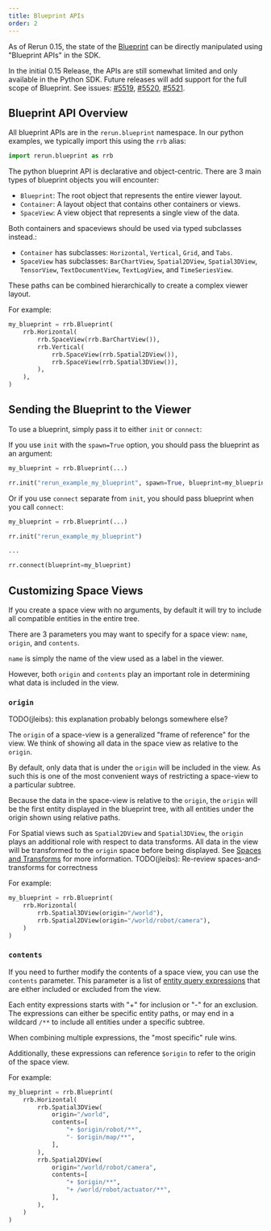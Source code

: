```yaml
---
title: Blueprint APIs
order: 2
---
```


As of Rerun 0.15, the state of the [Blueprint](../../concepts/blueprint.md) can be directly manipulated using
"Blueprint APIs" in the SDK.

In the initial 0.15 Release, the APIs are still somewhat limited and only available in the Python SDK.
Future releases will add support for the full scope of Blueprint. See issues: [#5519](https://github.com/rerun-io/rerun/issues/5519), [#5520](https://github.com/rerun-io/rerun/issues/5520), [#5521](https://github.com/rerun-io/rerun/issues/5521).

## Blueprint API Overview

All blueprint APIs are in the `rerun.blueprint` namespace. In our python examples, we typically import this using the `rrb` alias:

```python
import rerun.blueprint as rrb
```

The python blueprint API is declarative and object-centric. There are 3 main types of blueprint objects you will
encounter:

-   `Blueprint`: The root object that represents the entire viewer layout.
-   `Container`: A layout object that contains other containers or views.
-   `SpaceView`: A view object that represents a single view of the data.

Both containers and spaceviews should be used via typed subclasses instead.:

-   `Container` has subclasses: `Horizontal`, `Vertical`, `Grid`, and `Tabs`.
-   `SpaceView` has subclasses: `BarChartView`, `Spatial2DView`, `Spatial3DView`, `TensorView`,
    `TextDocumentView`, `TextLogView`, and `TimeSeriesView`.

These paths can be combined hierarchically to create a complex viewer layout.

For example:

```python
my_blueprint = rrb.Blueprint(
    rrb.Horizontal(
        rrb.SpaceView(rrb.BarChartView()),
        rrb.Vertical(
            rrb.SpaceView(rrb.Spatial2DView()),
            rrb.SpaceView(rrb.Spatial3DView()),
        ),
    ),
)
```

## Sending the Blueprint to the Viewer

To use a blueprint, simply pass it to either `init` or `connect`:

If you use `init` with the `spawn=True` option, you should pass the blueprint as an argument:

```python
my_blueprint = rrb.Blueprint(...)

rr.init("rerun_example_my_blueprint", spawn=True, blueprint=my_blueprint)
```

Or if you use `connect` separate from `init`, you should pass blueprint when you call `connect`:

```python
my_blueprint = rrb.Blueprint(...)

rr.init("rerun_example_my_blueprint")

...

rr.connect(blueprint=my_blueprint)
```

## Customizing Space Views

If you create a space view with no arguments, by default it will try to include all compatible entities
in the entire tree.

There are 3 parameters you may want to specify for a space view: `name`, `origin`, and `contents`.

`name` is simply the name of the view used as a label in the viewer.

However, both `origin` and `contents` play an important role in determining what data is included in the view.

### `origin`

TODO(jleibs): this explanation probably belongs somewhere else?

The `origin` of a space-view is a generalized "frame of reference" for the view. We think of showing all data
in the space view as relative to the `origin`.

By default, only data that is under the `origin` will be included in the view. As such this is one of the most
convenient ways of restricting a space-view to a particular subtree.

Because the data in the space-view is relative to the `origin`, the `origin` will be the first entity displayed
in the blueprint tree, with all entities under the origin shown using relative paths.

For Spatial views such as `Spatial2DView` and `Spatial3DView`, the `origin` plays an additional role with respect
to data transforms. All data in the view will be transformed to the `origin` space before being displayed. See [Spaces and Transforms](../../concepts/spaces-and-transforms.md) for more information.
TODO(jleibs): Re-review spaces-and-transforms for correctness

For example:

```python
my_blueprint = rrb.Blueprint(
    rrb.Horizontal(
        rrb.Spatial3DView(origin="/world"),
        rrb.Spatial2DView(origin="/world/robot/camera"),
    )
)
```

### `contents`

If you need to further modify the contents of a space view, you can use the `contents` parameter. This parameter is
a list of [entity query expressions](../../concepts/entity-queries.md) that are either included or excluded from the
view.

Each entity expressions starts with "+" for inclusion or "-" for an exclusion. The expressions can either be specific entity paths, or may end in a wildcard `/**` to include all entities under a specific subtree.

When combining multiple expressions, the "most specific" rule wins.

Additionally, these expressions can reference `$origin` to refer to the origin of the space view.

For example:

```python
my_blueprint = rrb.Blueprint(
    rrb.Horizontal(
        rrb.Spatial3DView(
            origin="/world",
            contents=[
                "+ $origin/robot/**",
                "- $origin/map/**",
            ],
        ),
        rrb.Spatial2DView(
            origin="/world/robot/camera",
            contents=[
                "+ $origin/**",
                "+ /world/robot/actuator/**",
            ],
        ),
    )
)

```
